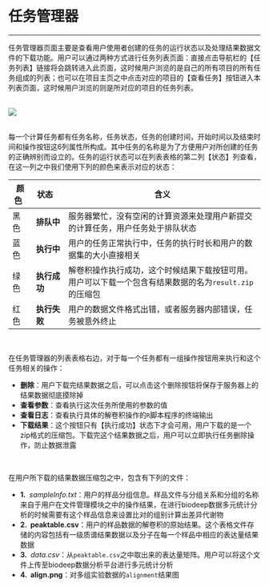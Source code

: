 <!-- 任务管理 -->

# **任务管理器**

<hr/>

任务管理器页面主要是查看用户使用者创建的任务的运行状态以及处理结果数据文件的下载功能。用户可以通过两种方式进行任务列表页面：直接点击导航栏的【任务列表】链接将会跳转进入此页面，这时候用户浏览的是自己的所有项目的所有任务组成的列表；也可以在项目主页之中点击对应的项目的【查看任务】按钮进入本列表页面，这时候用户浏览的则是所对应的项目的任务列表。
<br/>
<br/>

![](user-guide/metadeco/images/task_list.png)

<br/>
每一个计算任务都有任务名称，任务状态，任务的创建时间，开始时间以及结束时间和操作按钮这6列属性所构成。其中任务的名称是为了方便用户对所创建的任务的正确辨别而设立的。任务的运行状态可以在列表表格的第二列【状态】列查看，在这一列之中我们使用下列的颜色来表示对应的状态：
<br/>

|**颜色**&nbsp;&nbsp;|**状态**&nbsp;&nbsp;&nbsp;|**含义**                                                                          |
|----|--------|--------------------------------------------------------------------------------------------------------------------|
|黑色|**排队中**  |服务器繁忙，没有空闲的计算资源来处理用户新提交的计算任务，用户任务处于排队状态                                      |
|蓝色|**执行中**  |用户的任务正常执行中，任务的执行时长和用户的数据集的大小直接相关                                                    |
|绿色|**执行成功**&nbsp;&nbsp;&nbsp;|解卷积操作执行成功，这个时候结果下载按钮可用。用户可以下载一个包含有结果数据的名为``result.zip``的压缩包|
|红色|**执行失败**&nbsp;&nbsp;&nbsp;|用户的数据文件格式出错，或者服务器内部错误，任务被意外终止                                              |

<br/>

在任务管理器的列表表格右边，对于每一个任务都有一组操作按钮用来执行和这个任务相关的操作：
<br/>
+ **删除**：用户下载完结果数据之后，可以点击这个删除按钮将保存于服务器上的结果数据彻底摸除掉                                                                
+ **查看参数**：查看执行这次任务所使用的参数的值                                                                                                                
+ **查看日志**：查看执行具体的解卷积操作的``R``脚本程序的终端输出                                                                                                   
+ **下载结果**：这个按钮只有【执行成功】状态下才会可用，用户下载的是一个zip格式的压缩包。下载完这个结果数据之后，用户可以立即执行任务删除操作，防止数据泄露
<br/>

在用户所下载的结果数据压缩包之中，包含有下列的文件：
<br/>
+ **1.&nbsp;** *sampleInfo.txt*：用户的样品分组信息。样品文件与分组关系和分组的名称来自于用户在文件管理模块之中的操作结果，在进行biodeep数据多元统计分析的时候需要有这个样品信息来设置比对的组别计算出差异代谢物
+ **2.&nbsp; peaktable.csv**：用户的样品数据的解卷积的原始结果。这个表格文件存储的内容包括有一级质谱结果数据以及分子在每一个样品中相应的表达量结果数据
+ **3.&nbsp;** *data.csv*：从``peaktable.csv``之中取出来的表达量矩阵。用户可以将这个文件上传至biodeep数据分析平台进行多元统计分析
+ **4.&nbsp; align.png**：对多组实验数据的``alignment``结果图